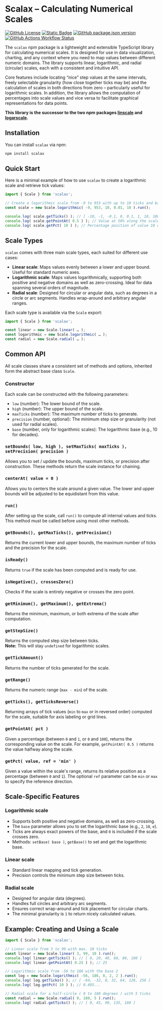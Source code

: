 # Scalax – Calculating Numerical Scales

[![GitHub License](https://img.shields.io/github/license/komed3/scalax?style=for-the-badge&logo=unlicense&logoColor=fff)](LICENSE)
[![Static Badge](https://img.shields.io/badge/Typescript-support?style=for-the-badge&logo=typescript&logoColor=fff&color=blue)](https://www.typescriptlang.org)
[![GitHub package.json version](https://img.shields.io/github/package-json/v/komed3/scalax?style=for-the-badge&logo=npm&logoColor=fff)](https://npmjs.com/package/scalax)
[![GitHub Actions Workflow Status](https://img.shields.io/github/actions/workflow/status/komed3/scalax/build.yml?style=for-the-badge&logo=educative&logoColor=fff)](https://github.com/komed3/scalax/actions/workflows/build.yml)

The `scalax` npm package is a lightweight and extensible TypeScript library for calculating numerical scales. It is designed for use in data visualization, charting, and any context where you need to map values between different numeric domains. The library supports linear, logarithmic, and radial (circular) scales, each with a consistent and intuitive API.

Core features include locating “nice” step values at the same intervals, freely selectable granularity (how close together ticks may be) and the calculation of scales in both directions from zero – particularly useful for logarithmic scales. In addition, the library allows the computation of percentages into scale values and vice versa to facilitate graphical representations for data points.

**This library is the successor to the two npm packages [linscale](https://www.npmjs.com/package/linscale) and [logarscale](https://www.npmjs.com/package/logarscale).**

## Installation

You can install `scalax` via npm:

```sh
npm install scalax
```

## Quick Start

Here is a minimal example of how to use `scalax` to create a logarithmic scale and retrieve tick values:

```typescript
import { Scale } from 'scalax';

// Create a logarithmic scale from -9 to 953 with up to 10 ticks and base 10
const scale = new Scale.logarithmic( -9, 953, 10, 0.01, 10 ).run();

console.log( scale.getTicks() ); // [ -10, -1, -0.1, 0, 0.1, 1, 10, 100, 1000 ]
console.log( scale.getPointAt( 0.5 ) ); // Value at 50% along the scale
console.log( scale.getPct( 10 ) ); // Percentage position of value 10 on the scale
```

## Scale Types

`scalax` comes with three main scale types, each suited for different use cases:

- **Linear scale**: Maps values evenly between a lower and upper bound. Useful for standard numeric axes.
- **Logarithmic scale**: Maps values logarithmically, supporting both positive and negative domains as well as zero-crossing. Ideal for data spanning several orders of magnitude.
- **Radial scale**: Designed for circular or angular data, such as degrees in a circle or arc segments. Handles wrap-around and arbitrary angular ranges.

Each scale type is available via the `Scale` export:

```typescript
import { Scale } from 'scalax';

const linear = new Scale.linear( … );
const logarithmic = new Scale.logarithmic( … );
const radial = new Scale.radial( … );
```

## Common API

All scale classes share a consistent set of methods and options, inherited form the abstract base class `Scale`.

### Constructor

Each scale can be constructed with the following parameters:

- `low` (number): The lower bound of the scale.
- `high` (number): The upper bound of the scale.
- `maxTicks` (number): The maximum number of ticks to generate.
- `precision` (number, optional): The minimum step size or granularity (not used for radial scales).
- `base` (number, only for logarithmic scales): The logarithmic base (e.g., 10 for decades).

### `setBounds( low, high ), setMaxTicks( maxTicks ), setPrecision( precision )`

Allows you to set / update the bounds, maximum ticks, or precision after construction. These methods return the scale instance for chaining.

### `centerAt( value = 0 )`

Allows you to centers the scale around a given value. The lower and upper bounds will be adjusted to be equidistant from this value.

### `run()`

After setting up the scale, call `run()` to compute all internal values and ticks. This method must be called before using most other methods.

### `getBounds(), getMaxTicks(), getPrecision()`

Returns the current lower and upper bounds, the maximum number of ticks and the precision for the scale.

### `isReady()`

Returns `true` if the scale has been computed and is ready for use.

### `isNegative(), crossesZero()`

Checks if the scale is entirely negative or crosses the zero point.

### `getMinimum(), getMaximum(), getExtrema()`

Returns the minimum, maximum, or both extrema of the scale after computation.

### `getStepSize()`

Returns the computed step size between ticks.  
**Note:** This will stay `undefined` for logarithmic scales.

### `getTickAmount()`

Returns the number of ticks generated for the scale.

### `getRange()`

Returns the numeric range (`max - min`) of the scale.

### `getTicks(), getTicksReverse()`

Returning arrays of tick values (`min` to `max` or in reversed order) computed for the scale, suitable for axis labeling or grid lines.

### `getPointAt( pct )`

Given a percentage (between `0` and `1`, or `0` and `100`), returns the corresponding value on the scale. For example, `getPointAt( 0.5 )` returns the value halfway along the scale.

### `getPct( value, ref = 'min' )`

Given a value within the scale's range, returns its relative position as a percentage (between `0` and `1`). The optional `ref` parameter can be `min` or `max` to specify the reference direction.

## Scale-Specific Features

### Logarithmic scale

- Supports both positive and negative domains, as well as zero-crossing.
- The `base` parameter allows you to set the logarithmic base (e.g., `2`, `10`, `e`).
- Ticks are always exact powers of the base, and `0` is included if the scale crosses zero.
- Methods: `setBase( base )`, `getBase()` to set and get the logarithmic base.

### Linear scale

- Standard linear mapping and tick generation.
- Precision controls the minimum step size between ticks.

### Radial scale

- Designed for angular data (degrees).
- Handles full circles and arbitrary arc segments.
- Ensures correct wrap-around and tick placement for circular charts.
- The minimal granularity is `1` to return nicely calculated values.

## Example: Creating and Using a Scale

```typescript
import { Scale } from 'scalax';

// Linear scale from 3 to 99 with max. 10 ticks
const linear = new Scale.linear( 3, 99, 10 ).run();
console.log( linear.getTicks() ); // [ 0, 20, 40, 60, 80, 100 ]
console.log( linear.getPointAt( 0.25 ) ); // 25

// Logarithmic scale from -56 to 186 with the base 2
const log = new Scale.logarithmic( -56, 186, 8, 2, 2 ).run();
console.log( log.getTicks() ); // [ -64, -32, 0, 32, 64, 128, 256 ]
console.log( log.getPct( 10 ) ); // 0.495...

// Radial scale for a half-circle ( 0 to 180 degrees ) with 5 ticks
const radial = new Scale.radial( 0, 180, 5 ).run();
console.log( radial.getTicks() ); // [ 0, 45, 90, 135, 180 ]
```